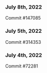 ### July 8th, 2022

Commit #147085

### July 5th, 2022

Commit #314353


### July 4th, 2022

Commit #72281
